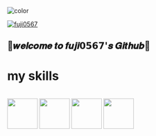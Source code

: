![color](https://typograssy.deno.dev/api?text=Welcome%20to%20Fuji%20Land!%20&l1=9ba8e9&l2=6d74d9&l3=5057b9&l4=21226e)

<p align="left">
  <a href="https://github.com/fuji0567">
    <img src="https://komarev.com/ghpvc/?username=fuji0567" alt="fuji0567" />
  </a>
  
## 🐎𝒘𝒆𝒍𝒄𝒐𝒎𝒆 𝒕𝒐 𝒇𝒖𝒋𝒊𝟬𝟱𝟲𝟳'𝒔 𝑮𝒊𝒕𝒉𝒖𝒃🐎

# my skills
<br>
<img src="https://github.com/user-attachments/assets/8e475dcf-8500-4087-933e-3f23d288e396" width="70">
<img src="https://github.com/user-attachments/assets/079b90f1-ad47-4fe1-bb48-468ff8b0db6b" width="70">
<img src="https://github.com/user-attachments/assets/22da2abd-2e99-412e-b467-77bf6534f4fb" width="70">
<img src="https://github.com/user-attachments/assets/5f621aa1-ee81-40d9-a8f2-f637cadb4448" width="70">
<br>

